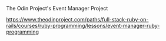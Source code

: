 The Odin Project's Event Manager Project

https://www.theodinproject.com/paths/full-stack-ruby-on-rails/courses/ruby-programming/lessons/event-manager-ruby-programming
